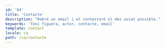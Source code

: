 ```yaml
---
id: '04'
title: 'Contacte'
description: "Rebré un email i et contestaré el més aviat possible."
keywords: 'Toni figuera, actor, contacte, email'
template: contact
locale: ca
path: /ca/contacte
---
```

